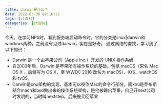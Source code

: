 ```yaml
---
title: darwin是什么？
date: 2022-03-30 09:16:32
tags: [it百科]
categories: [it百科]
---
```

今天，在学习NPS时，看到服务端启动命令时，它的分类是linux|darwin和windows两种，之前没有见过darwin，实在是好奇。
通过网络的查找，学习到了以下知识：
- Darwin 是一个由苹果公司（Apple Inc.）开发的 UNIX 操作系统
- 自2000年后，Darwin 是苹果所有操作系统的基础，包括 macOS（原名 Mac OS X ，后缩写为 OS X，至 WWDC 2016 改名为 macOS）、iOS、watchOS 和 tvOS。
- Darwin是xnu架构的实现，基本可以视作Mac的命令行部分。而xnu是乔布斯结合mach和bsd做出来的操作系统架构，是他被踢出苹果，自己开next公司时发明的，当时叫nextstep，后来被买回苹果
